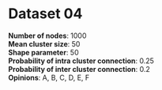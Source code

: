 # Dataset 04

**Number of nodes**: 1000  
**Mean cluster size**: 50  
**Shape parameter**: 50  
**Probability of intra cluster connection**: 0.25  
**Probability of inter cluster connection**: 0.2  
**Opinions**: A, B, C, D, E, F 
